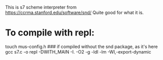 This is s7 scheme interpreter from https://ccrma.stanford.edu/software/snd/
Quite good for what it is.

# To compile with repl:
 touch mus-config.h     ### if compiled without the snd package, as it's here
 gcc s7.c -o repl -DWITH_MAIN -I. -O2 -g -ldl -lm -Wl,-export-dynamic

